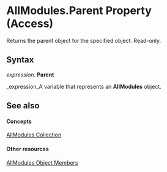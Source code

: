 
# AllModules.Parent Property (Access)

Returns the parent object for the specified object. Read-only.


## Syntax

 _expression_. **Parent**

 _expression_A variable that represents an  **AllModules** object.


## See also


#### Concepts


 [AllModules Collection](322815ae-3afd-f299-0ce9-2e9dbbb8536a.md)
#### Other resources


 [AllModules Object Members](33eaed0b-df68-75d8-cba0-0a4b5ef64359.md)
